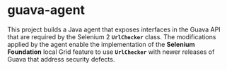 # guava-agent
This project builds a Java agent that exposes interfaces in the Guava API that are required by the Selenium 2 **`UrlChecker`** class. The modifications applied by the agent enable the implementation of the **Selenium Foundation** local Grid feature to use **`UrlChecker`** with newer releases of Guava that address security defects.
